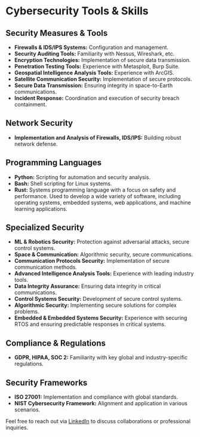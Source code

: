 # Cybersecurity Tools & Skills

## Security Measures & Tools

- **Firewalls & IDS/IPS Systems:** Configuration and management.
- **Security Auditing Tools:** Familiarity with Nessus, Wireshark, etc.
- **Encryption Technologies:** Implementation of secure data transmission.
- **Penetration Testing Tools:** Experience with Metasploit, Burp Suite.
- **Geospatial Intelligence Analysis Tools:** Experience with ArcGIS.
- **Satellite Communication Security:** Implementation of secure protocols.
- **Secure Data Transmission:** Ensuring integrity in space-to-Earth communications.
- **Incident Response:** Coordination and execution of security breach containment.

## Network Security

- **Implementation and Analysis of Firewalls, IDS/IPS:** Building robust network defense.

## Programming Languages

- **Python:** Scripting for automation and security analysis.
- **Bash:** Shell scripting for Linux systems.
- **Rust:** Systems programming language with a focus on safety and performance. Used to develop a wide variety of software, including operating systems, embedded systems, web applications, and machine learning applications.

## Specialized Security

- **ML & Robotics Security:** Protection against adversarial attacks, secure control systems.
- **Space & Communication:** Algorithmic security, secure communications.
- **Communication Protocols Security:** Implementation of secure communication methods.
- **Advanced Intelligence Analysis Tools:** Experience with leading industry tools.
- **Data Integrity Assurance:** Ensuring data integrity in critical communications.
- **Control Systems Security:** Development of secure control systems.
- **Algorithmic Security:** Implementing secure solutions for complex problems.
- **Embedded & Embedded Systems Security:** Experience with securing RTOS and ensuring predictable responses in critical systems.

## Compliance & Regulations

- **GDPR, HIPAA, SOC 2:** Familiarity with key global and industry-specific regulations.

## Security Frameworks

- **ISO 27001:** Implementation and compliance with global standards.
- **NIST Cybersecurity Framework:** Alignment and application in various scenarios.

Feel free to reach out via [LinkedIn](https://www.linkedin.com/in/sylvesterkaczmarek/) to discuss collaborations or professional inquiries.

